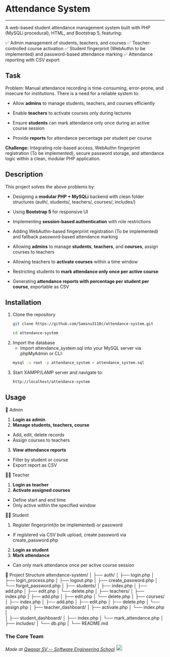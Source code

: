 # Attendance System
***
A web-based student attendance management system built with PHP (MySQLi procedural), HTML, and Bootstrap 5, featuring:

✅ Admin management of students, teachers, and courses
✅ Teacher-controlled course activation
✅ Student fingerprint (WebAuthn to be implemented) and password-based attendance marking
✅ Attendance reporting with CSV export

## Task
Problem:
Manual attendance recording is time-consuming, error-prone, and insecure for institutions. There is a need for a reliable system to:

- Allow **admins** to manage students, teachers, and courses efficiently

- Enable **teachers** to activate courses only during lectures

- Ensure **students** can mark attendance only once during an active course session

- Provide **reports** for attendance percentage per student per course

**Challenge:**
Integrating role-based access, WebAuthn fingerprint registration (To be implemented), secure password storage, and attendance logic within a clean, modular PHP application.

## Description
This project solves the above problems by:

- Designing a **modular PHP + MySQLi** backend with clean folder structures (auth/, students/, teachers/, courses/, includes/)

- Using **Bootstrap 5** for responsive UI

- Implementing **session-based authentication** with role restrictions

- Adding WebAuthn-based fingerprint registration (To be implemented) and fallback password-based attendance marking

- Allowing **admins** to manage **students**, **teachers**, and **courses**, assign courses to teachers

- Allowing teachers to **activate courses** within a time window

- Restricting students to **mark attendance only once per active course**

- Generating **attendance reports with percentage per student per course**, exportable as CSV

## Installation
1. Clone the repository
    ```bash
    git clone https://github.com/Saminu3110c/attendance-system.git
    ```
    ```bash
    cd attendance-system
    ```
2. Import the database
    - Import attendance_system.sql into your MySQL server via phpMyAdmin or CLI:
    ```bash
    mysql -u root -p attendance_system < attendance_system.sql
    ```
3. Start XAMPP/LAMP server and navigate to:
    ```bash
    http://localhost/attendance-system
    ```

## Usage
🔑 Admin
1. **Login as admin**
2. **Manage students, teachers, course**
 - Add, edit, delete records
 - Assign courses to teachers
3. **View attendance reports**
 - Filter by student or course
 - Export report as CSV

👨‍🏫 Teacher
1. **Login as teacher**
2. **Activate assigned courses**
 - Define start and end time
 - Only active within the specified window

👨‍🎓 Student
1. Register fingerprint(to be implemented) or password
 - If registered via CSV bulk upload, create password via create_password.php
2. **Login as student**
3. **Mark attendance**
 - Can only mark attendance once per active course session

📂 Project Structure
attendance-system/
│
├── auth/
│   ├── login.php
│   ├── login_process.php
│   ├── logout.php
│   ├── create_password.php
│   └── forgot_password.php
│
├── students/
│   ├── index.php
│   ├── add.php
│   ├── edit.php
│   └── delete.php
│
├── teachers/
│   ├── index.php
│   ├── add.php
│   ├── edit.php
│   └── delete.php
│
├── courses/
│   ├── index.php
│   ├── add.php
│   ├── edit.php
│   ├── delete.php
│   └── assign.php
│
├── teacher_dashboard/
│   ├── activate.php
│   └── index.php
|   
│
├── student_dashboard/
│   ├── index.php
│   └── mark_attendance.php
│
├── includes/
│   └── db.php
│
└── README.md


### The Core Team


<span><i>Made at <a href='https://qwasar.io'>Qwasar SV -- Software Engineering School</a></i></span>
<span><img alt='Qwasar SV -- Software Engineering Schools Logo' src='https://storage.googleapis.com/qwasar-public/qwasar-logo_50x50.png' width='20px' /></span>
